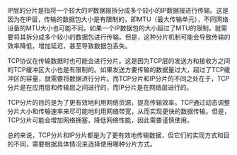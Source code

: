 IP层的分片是指将一个较大的IP数据报拆分成多个较小的IP数据报进行传输。这是因为在IP层，传输的数据包大小是有限制的，即MTU（最大传输单元），不同网络设备的MTU大小也可能不同。如果一个IP数据包的大小超过了MTU的限制，就需要将其拆分成多个较小的数据包进行传输。但是，这种分片机制可能会导致传输的效率降低，增加延迟，甚至导致数据包丢失。

TCP协议在传输数据时也可能会进行分片。这是因为TCP层的发送方和接收方之间的TCP缓冲区大小也是有限制的。如果发送方要传输的数据量过大，超过了TCP缓冲区的容量，就需要将数据进行分片。而TCP分片和IP分片的不同之处在于，TCP分片是在应用层和传输层之间进行的，而IP分片是在网络层进行的。

TCP分片的目的是为了更有效地利用网络资源，提高传输效率。TCP通过动态调整分片大小和传输速率来尽可能地利用网络带宽，从而实现更快的数据传输。但是，TCP分片可能会增加网络拥塞，降低网络性能，因此需要谨慎使用。

总的来说，TCP分片和IP分片都是为了更有效地传输数据，但它们的实现方式和目的不同，需要根据具体情况来选择使用哪种分片方式。